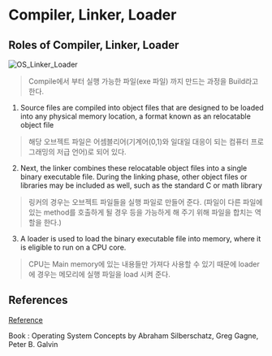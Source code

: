 # Compiler, Linker, Loader

## Roles of Compiler, Linker, Loader
![OS_Linker_Loader](https://user-images.githubusercontent.com/105041834/188276080-dba53fb9-8dd1-409d-a8f4-c8edb60c0013.JPG)

> Compile에서 부터 실행 가능한 파일(exe 파일) 까지 만드는 과정을 Build라고 한다.

1. Source files are compiled into object files that are designed to be loaded into any physical memory location, a format known as an relocatable object file

> 해당 오브젝트 파일은 어셈블리어(기계어(0,1)와 일대일 대응이 되는 컴퓨터 프로그래밍의 저급 언어)로 되어 있다.
 
2. Next, the linker combines these relocatable object files into a single binary executable file. During the linking phase, other object files or libraries may be included as well, such as the standard C or math library

> 링커의 경우는 오브젝트 파일들을 실행 파일로 만들어 준다. (파일이 다른 파일에 있는 method를 호출하게 될 경우 등을 가능하게 해 주기 위해 파일을 합치는 역할을 한다.)

3. A loader is used to load the binary executable file into memory, where it is eligible to run on a CPU core.

> CPU는 Main memory에 있는 내용들만 가져다 사용할 수 있기 때문에 loader에 경우는 메모리에 실행 파일을 load 시켜 준다.

## References
[Reference](https://ko.wikipedia.org/wiki/%EC%96%B4%EC%85%88%EB%B8%94%EB%A6%AC%EC%96%B4#:~:text=%EA%B8%B0%EA%B3%84%EC%96%B4%EB%8A%94%20%EC%8B%A4%EC%A0%9C%EB%A1%9C%20%EC%BB%B4%ED%93%A8%ED%84%B0%EC%9D%98,%ED%95%9C%20%EA%B2%83%EC%9D%B4%20%EC%96%B4%EC%85%88%EB%B8%94%EB%A6%AC%20%EC%96%B8%EC%96%B4%EC%9D%B4%EB%8B%A4.)

Book : Operating System Concepts by Abraham Silberschatz, Greg Gagne, Peter B. Galvin
